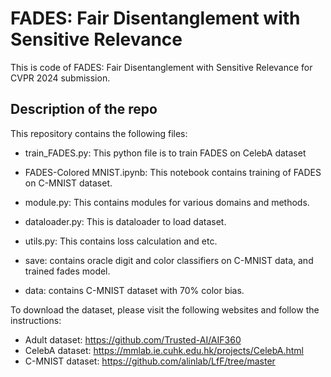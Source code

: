 # FADES: Fair Disentanglement with Sensitive Relevance

This is code of FADES: Fair Disentanglement with Sensitive Relevance for CVPR 2024 submission.

## Description of the repo
This repository contains the following files:
- train_FADES.py: This python file is to train FADES on CelebA dataset
- FADES-Colored MNIST.ipynb: This notebook contains training of FADES on C-MNIST dataset.
- module.py: This contains modules for various domains and methods.
- dataloader.py: This is dataloader to load dataset.
- utils.py: This contains loss calculation and etc.

- save: contains oracle digit and color classifiers on C-MNIST data, and trained fades model.
- data: contains C-MNIST dataset with 70% color bias.

To download the dataset, please visit the following websites and follow the instructions:
- Adult dataset: https://github.com/Trusted-AI/AIF360
- CelebA dataset: https://mmlab.ie.cuhk.edu.hk/projects/CelebA.html
- C-MNIST dataset: https://github.com/alinlab/LfF/tree/master
